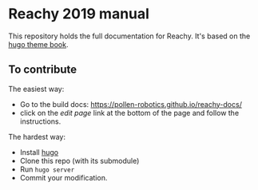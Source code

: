 # Reachy 2019 manual

This repository holds the full documentation for Reachy. It's based on the [hugo theme book](https://themes.gohugo.io/hugo-book/). 

## To contribute

The easiest way: 
* Go to the build docs: https://pollen-robotics.github.io/reachy-docs/
* click on the _edit page_ link at the bottom of the page and follow the instructions.

The hardest way:
* Install [hugo](https://gohugo.io)
* Clone this repo (with its submodule)
* Run ```hugo server```
* Commit your modification.
